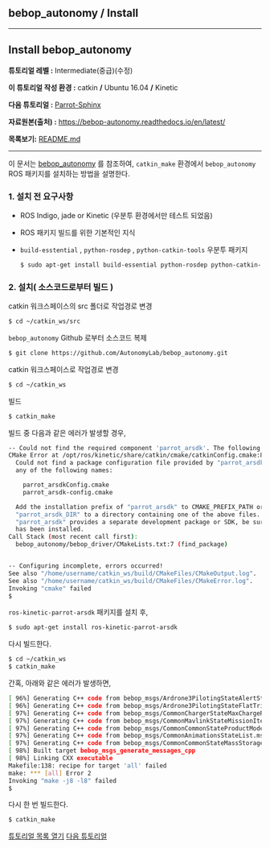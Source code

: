 ## bebop_autonomy / Install



---

## Install bebop_autonomy

**튜토리얼 레벨 :**  Intermediate(중급)(수정)

**이 튜토리얼 작성 환경 :**  catkin **/** Ubuntu 16.04 **/** Kinetic

**다음 튜토리얼 :** [Parrot-Sphinx](./bb2_2_parrot_sphinx.md)

**자료원본(출처) :** <https://bebop-autonomy.readthedocs.io/en/latest/>

**목록보기:** [README.md](../README.md)

---

이 문서는 [bebop_autonomy](https://bebop-autonomy.readthedocs.io/en/latest/) 를 참조하여, `catkin_make` 환경에서 `bebop_autonomy` ROS 패키지를 설치하는 방법을 설명한다. 



### 1. 설치 전 요구사항

* ROS Indigo, jade or Kinetic (우분투 환경에서만 테스트 되었음)

* ROS 패키지 빌드를 위한 기본적인 지식

* `build-esstential` ,  `python-rosdep` ,  `python-catkin-tools`  우분투 패키지

  ```bash
  $ sudo apt-get install build-essential python-rosdep python-catkin-tools
  ```

  

### 2. 설치( 소스코드로부터 빌드 ) 

catkin 워크스페이스의 src 폴더로 작업경로 변경

```bash
$ cd ~/catkin_ws/src
```

`bebop_autonomy` Github 로부터 소스코드 복제

```bash
$ git clone https://github.com/AutonomyLab/bebop_autonomy.git
```

catkin 워크스페이스로 작업경로 변경

```bash
$ cd ~/catkin_ws
```

빌드

```bash
$ catkin_make
```

빌드 중 다음과 같은 에러가 발생할 경우,

```bash
-- Could not find the required component 'parrot_arsdk'. The following CMake error indicates that you either need to install the package with the same name or change your environment so that it can be found.
CMake Error at /opt/ros/kinetic/share/catkin/cmake/catkinConfig.cmake:83 (find_package):
  Could not find a package configuration file provided by "parrot_arsdk" with
  any of the following names:

    parrot_arsdkConfig.cmake
    parrot_arsdk-config.cmake

  Add the installation prefix of "parrot_arsdk" to CMAKE_PREFIX_PATH or set
  "parrot_arsdk_DIR" to a directory containing one of the above files.  If
  "parrot_arsdk" provides a separate development package or SDK, be sure it
  has been installed.
Call Stack (most recent call first):
  bebop_autonomy/bebop_driver/CMakeLists.txt:7 (find_package)


-- Configuring incomplete, errors occurred!
See also "/home/username/catkin_ws/build/CMakeFiles/CMakeOutput.log".
See also "/home/username/catkin_ws/build/CMakeFiles/CMakeError.log".
Invoking "cmake" failed
$ 
```

`ros-kinetic-parrot-arsdk` 패키지를 설치 후,

```bash
$ sudo apt-get install ros-kinetic-parrot-arsdk
```

다시 빌드한다.

```bash
$ cd ~/catkin_ws
$ catkin_make
```

간혹, 아래와 같은 에러가 발생하면, 

```bash
[ 96%] Generating C++ code from bebop_msgs/Ardrone3PilotingStateAlertStateChanged.msg
[ 96%] Generating C++ code from bebop_msgs/Ardrone3PilotingStateFlatTrimChanged.msg
[ 97%] Generating C++ code from bebop_msgs/CommonChargerStateMaxChargeRateChanged.msg
[ 97%] Generating C++ code from bebop_msgs/CommonMavlinkStateMissionItemExecuted.msg
[ 97%] Generating C++ code from bebop_msgs/CommonCommonStateProductModel.msg
[ 97%] Generating C++ code from bebop_msgs/CommonAnimationsStateList.msg
[ 97%] Generating C++ code from bebop_msgs/CommonCommonStateMassStorageInfoStateListChanged.msg
[ 98%] Built target bebop_msgs_generate_messages_cpp
[ 98%] Linking CXX executable
Makefile:138: recipe for target 'all' failed
make: *** [all] Error 2
Invoking "make -j8 -l8" failed
$
```

다시 한 번 빌드한다.

```bash
$ catkin_make
```







[튜토리얼 목록 열기](../README.md)                                                [다음 튜토리얼](./bb2_2_parrot_sphinx.md)